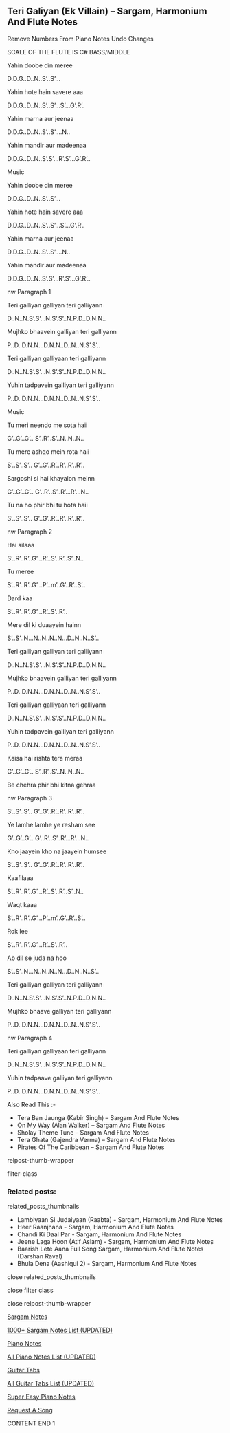 
## Teri Galiyan (Ek Villain) – Sargam, Harmonium And Flute Notes

Remove Numbers From Piano Notes
Undo Changes

SCALE OF THE FLUTE IS C# BASS/MIDDLE

Yahin doobe din meree

D.D.G..D..N..S’..S’…

Yahin hote hain savere aaa

D.D.G..D..N..S’..S’…S’…G’.R’.

Yahin marna aur jeenaa

D.D.G..D..N..S’..S’….N..

Yahin mandir aur madeenaa

D.D.G..D..N..S’.S’…R’.S’…G’.R’..

Music

Yahin doobe din meree

D.D.G..D..N..S’..S’…

Yahin hote hain savere aaa

D.D.G..D..N..S’..S’…S’…G’.R’.

Yahin marna aur jeenaa

D.D.G..D..N..S’..S’….N..

Yahin mandir aur madeenaa

D.D.G..D..N..S’.S’…R’.S’…G’.R’..

nw Paragraph 1

Teri galliyan galliyan teri galliyann

D..N..N.S’.S’…N.S’.S’..N.P.D..D.N.N..

Mujhko bhaavein galliyan teri galliyann

P..D..D.N.N…D.N.N..D..N..N.S’.S’..

Teri galliyan galliyaan teri galliyann

D..N..N.S’.S’…N.S’.S’..N.P.D..D.N.N..

Yuhin tadpavein galliyan teri galliyann

P..D..D.N.N…D.N.N..D..N..N.S’.S’..

Music

Tu meri neendo me sota haii

G’..G’..G’.. S’..R’..S’..N..N..N..

Tu mere ashqo mein rota haii

S’..S’..S’.. G’..G’..R’..R’..R’..R’..

Sargoshi si hai khayalon meinn

G’..G’..G’.. G’..R’..S’..R’…R’…N..

Tu na ho phir bhi tu hota haii

S’..S’..S’.. G’..G’..R’..R’..R’..R’..

nw Paragraph 2

Hai silaaa

S’..R’..R’..G’…R’..S’..R’..S’..N..

Tu meree

S’..R’..R’..G’…P’..m’..G’..R’..S’..

Dard kaa

S’..R’..R’..G’…R’..S’..R’..

Mere dil ki duaayein hainn

S’..S’..N…N..N..N..N…D..N..N..S’..

Teri galliyan galliyan teri galliyann

D..N..N.S’.S’…N.S’.S’..N.P.D..D.N.N..

Mujhko bhaavein galliyan teri galliyann

P..D..D.N.N…D.N.N..D..N..N.S’.S’..

Teri galliyan galliyaan teri galliyann

D..N..N.S’.S’…N.S’.S’..N.P.D..D.N.N..

Yuhin tadpavein galliyan teri galliyann

P..D..D.N.N…D.N.N..D..N..N.S’.S’..

Kaisa hai rishta tera meraa

G’..G’..G’.. S’..R’..S’..N..N..N..

Be chehra phir bhi kitna gehraa

nw Paragraph 3

S’..S’..S’.. G’..G’..R’..R’..R’..R’..

Ye lamhe lamhe ye resham see

G’..G’..G’.. G’..R’..S’..R’…R’…N..

Kho jaayein kho na jaayein humsee

S’..S’..S’.. G’..G’..R’..R’..R’..R’..

Kaafilaaa

S’..R’..R’..G’…R’..S’..R’..S’..N..

Waqt kaaa

S’..R’..R’..G’…P’..m’..G’..R’..S’..

Rok lee

S’..R’..R’..G’…R’..S’..R’..

Ab dil se juda na hoo

S’..S’..N…N..N..N..N…D..N..N..S’..

Teri galliyan galliyan teri galliyann

D..N..N.S’.S’…N.S’.S’..N.P.D..D.N.N..

Mujhko bhaave galliyan teri galliyann

P..D..D.N.N…D.N.N..D..N..N.S’.S’..

nw Paragraph 4

Teri galliyan galliyaan teri galliyann

D..N..N.S’.S’…N.S’.S’..N.P.D..D.N.N..

Yuhin tadpaave galliyan teri galliyann

P..D..D.N.N…D.N.N..D..N..N.S’.S’..

Also Read This :-

* Tera Ban Jaunga (Kabir Singh) – Sargam And Flute Notes
* On My Way (Alan Walker) – Sargam And Flute Notes
* Sholay Theme Tune – Sargam And Flute Notes
* Tera Ghata (Gajendra Verma) – Sargam And Flute Notes
* Pirates Of The Caribbean – Sargam And Flute Notes

relpost-thumb-wrapper

filter-class

### Related posts:

related_posts_thumbnails

* Lambiyaan Si Judaiyaan (Raabta) - Sargam, Harmonium And Flute Notes
* Heer Raanjhana - Sargam, Harmonium And Flute Notes
* Chandi Ki Daal Par - Sargam, Harmonium And Flute Notes
* Jeene Laga Hoon (Atif Aslam) - Sargam, Harmonium And Flute Notes
* Baarish Lete Aana Full Song Sargam, Harmonium And Flute Notes (Darshan Raval)
* Bhula Dena (Aashiqui 2) - Sargam, Harmonium And Flute Notes

close related_posts_thumbnails

close filter class

close relpost-thumb-wrapper

[Sargam Notes](https://www.notationsworld.com/sargam-notes.html)

[1000+ Sargam Notes List (UPDATED)](https://www.notationsworld.com/all-songs-list-sargam-notes.html)

[Piano Notes](https://www.notationsworld.com/piano-notes.html)

[All Piano Notes List (UPDATED)](https://www.notationsworld.com/all-songs-list-piano-notes.html)

[Guitar Tabs](https://www.notationsworld.com/guitar-tabs.html)

[All Guitar Tabs List (UPDATED)](https://www.notationsworld.com/all-songs-list-guitar-tabs.html)

[Super Easy Piano Notes](https://studywall.in/)

[Request A Song](https://www.notationsworld.com/request-a-song.html)

CONTENT END 1

